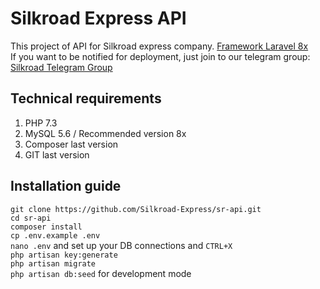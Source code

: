 # Silkroad Express API

This project of API for Silkroad express company. <a href="https://laravel.com/docs/8.x" target="_blank">Framework Laravel 8x</a>
<br />
If you want to be notified for deployment, just join to our telegram group: <a href="https://t.me/joinchat/F0SDFliVxiagsLZpmakOBA" target="_blank">Silkroad Telegram Group</a>

## Technical requirements
1. PHP 7.3
2. MySQL 5.6 / Recommended version 8x
3. Composer last version
4. GIT last version

## Installation guide
```git clone https://github.com/Silkroad-Express/sr-api.git``` <br>
```cd sr-api``` <br>
```composer install``` <br>
```cp .env.example .env``` <br>
```nano .env``` and set up your DB connections and ```CTRL+X``` <br>
```php artisan key:generate``` <br>
```php artisan migrate``` <br>
```php artisan db:seed``` for development mode <br>
 
